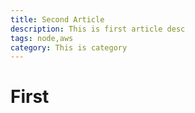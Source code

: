 ```yaml
---
title: Second Article
description: This is first article desc
tags: node,aws
category: This is category
---
```


# First
